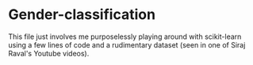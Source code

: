 # Gender-classification
This file just involves me purposelessly playing around with scikit-learn using a few lines of code and a rudimentary dataset (seen in one of Siraj Raval's Youtube videos).
